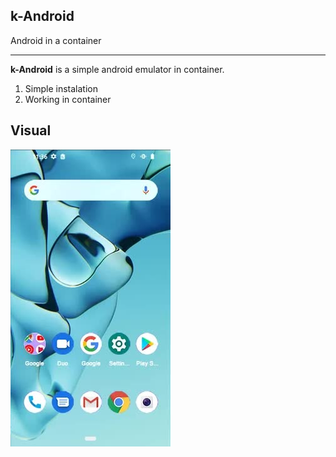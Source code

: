 k-Android
---
Android in a container 

--- 

**k-Android** is a simple android emulator in container. 

1. Simple instalation
2. Working in container

## Visual 

![draft](additicus/draft.jpeg)
